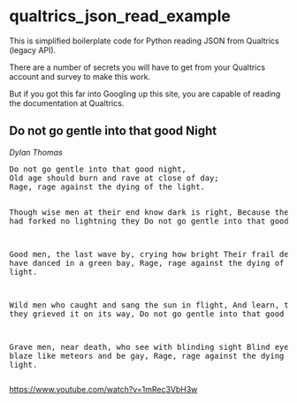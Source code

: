 # qualtrics_json_read_example
This is simplified boilerplate code for Python reading JSON from Qualtrics (legacy API).

There are a number of secrets you will have to get from your Qualtrics account and survey to make this work.

But if you got this far into Googling up this site, you are capable of reading the documentation at Qualtrics.


## Do not go gentle into that good Night

*Dylan Thomas*

<dl><pre>
Do not go gentle into that good night,
Old age should burn and rave at close of day;
Rage, rage against the dying of the light.

Though wise men at their end know dark is right,
Because their words had forked no lightning they
Do not go gentle into that good night.

Good men, the last wave by, crying how bright
Their frail deeds might have danced in a green bay,
Rage, rage against the dying of the light.

Wild men who caught and sang the sun in flight,
And learn, too late, they grieved it on its way,
Do not go gentle into that good night.

Grave men, near death, who see with blinding sight
Blind eyes could blaze like meteors and be gay,
Rage, rage against the dying of the light.
</pre>
</dl>

https://www.youtube.com/watch?v=1mRec3VbH3w
